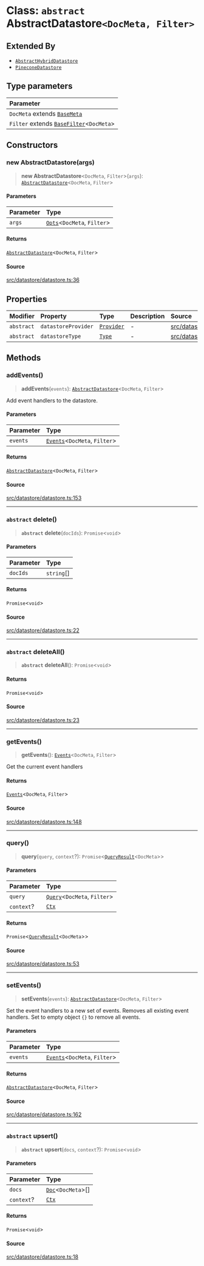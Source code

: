 # Class: `abstract` AbstractDatastore`<DocMeta, Filter>`

## Extended By

- [`AbstractHybridDatastore`](AbstractHybridDatastore.md)
- [`PineconeDatastore`](PineconeDatastore.md)

## Type parameters

| Parameter |
| :------ |
| `DocMeta` extends [`BaseMeta`](../namespaces/Datastore/type-aliases/BaseMeta.md) |
| `Filter` extends [`BaseFilter`](../namespaces/Datastore/type-aliases/BaseFilter.md)\<`DocMeta`\> |

## Constructors

### new AbstractDatastore(args)

> **new AbstractDatastore**\<`DocMeta`, `Filter`\>(`args`): [`AbstractDatastore`](AbstractDatastore.md)\<`DocMeta`, `Filter`\>

#### Parameters

| Parameter | Type |
| :------ | :------ |
| `args` | [`Opts`](../namespaces/Datastore/interfaces/Opts.md)\<`DocMeta`, `Filter`\> |

#### Returns

[`AbstractDatastore`](AbstractDatastore.md)\<`DocMeta`, `Filter`\>

#### Source

[src/datastore/datastore.ts:36](https://github.com/colelawrence/dexter/blob/6b94c49/src/datastore/datastore.ts#L36)

## Properties

| Modifier | Property | Type | Description | Source |
| :------ | :------ | :------ | :------ | :------ |
| `abstract` | `datastoreProvider` | [`Provider`](../namespaces/Datastore/type-aliases/Provider.md) | - | [src/datastore/datastore.ts:26](https://github.com/colelawrence/dexter/blob/6b94c49/src/datastore/datastore.ts#L26) |
| `abstract` | `datastoreType` | [`Type`](../namespaces/Datastore/type-aliases/Type.md) | - | [src/datastore/datastore.ts:25](https://github.com/colelawrence/dexter/blob/6b94c49/src/datastore/datastore.ts#L25) |

## Methods

### addEvents()

> **addEvents**(`events`): [`AbstractDatastore`](AbstractDatastore.md)\<`DocMeta`, `Filter`\>

Add event handlers to the datastore.

#### Parameters

| Parameter | Type |
| :------ | :------ |
| `events` | [`Events`](../namespaces/Datastore/interfaces/Events.md)\<`DocMeta`, `Filter`\> |

#### Returns

[`AbstractDatastore`](AbstractDatastore.md)\<`DocMeta`, `Filter`\>

#### Source

[src/datastore/datastore.ts:153](https://github.com/colelawrence/dexter/blob/6b94c49/src/datastore/datastore.ts#L153)

***

### `abstract` delete()

> **`abstract`** **delete**(`docIds`): `Promise`\<`void`\>

#### Parameters

| Parameter | Type |
| :------ | :------ |
| `docIds` | `string`[] |

#### Returns

`Promise`\<`void`\>

#### Source

[src/datastore/datastore.ts:22](https://github.com/colelawrence/dexter/blob/6b94c49/src/datastore/datastore.ts#L22)

***

### `abstract` deleteAll()

> **`abstract`** **deleteAll**(): `Promise`\<`void`\>

#### Returns

`Promise`\<`void`\>

#### Source

[src/datastore/datastore.ts:23](https://github.com/colelawrence/dexter/blob/6b94c49/src/datastore/datastore.ts#L23)

***

### getEvents()

> **getEvents**(): [`Events`](../namespaces/Datastore/interfaces/Events.md)\<`DocMeta`, `Filter`\>

Get the current event handlers

#### Returns

[`Events`](../namespaces/Datastore/interfaces/Events.md)\<`DocMeta`, `Filter`\>

#### Source

[src/datastore/datastore.ts:148](https://github.com/colelawrence/dexter/blob/6b94c49/src/datastore/datastore.ts#L148)

***

### query()

> **query**(`query`, `context`?): `Promise`\<[`QueryResult`](../namespaces/Datastore/interfaces/QueryResult.md)\<`DocMeta`\>\>

#### Parameters

| Parameter | Type |
| :------ | :------ |
| `query` | [`Query`](../namespaces/Datastore/interfaces/Query.md)\<`DocMeta`, `Filter`\> |
| `context`? | [`Ctx`](../namespaces/Datastore/type-aliases/Ctx.md) |

#### Returns

`Promise`\<[`QueryResult`](../namespaces/Datastore/interfaces/QueryResult.md)\<`DocMeta`\>\>

#### Source

[src/datastore/datastore.ts:53](https://github.com/colelawrence/dexter/blob/6b94c49/src/datastore/datastore.ts#L53)

***

### setEvents()

> **setEvents**(`events`): [`AbstractDatastore`](AbstractDatastore.md)\<`DocMeta`, `Filter`\>

Set the event handlers to a new set of events. Removes all existing event handlers.
Set to empty object `{}` to remove all events.

#### Parameters

| Parameter | Type |
| :------ | :------ |
| `events` | [`Events`](../namespaces/Datastore/interfaces/Events.md)\<`DocMeta`, `Filter`\> |

#### Returns

[`AbstractDatastore`](AbstractDatastore.md)\<`DocMeta`, `Filter`\>

#### Source

[src/datastore/datastore.ts:162](https://github.com/colelawrence/dexter/blob/6b94c49/src/datastore/datastore.ts#L162)

***

### `abstract` upsert()

> **`abstract`** **upsert**(`docs`, `context`?): `Promise`\<`void`\>

#### Parameters

| Parameter | Type |
| :------ | :------ |
| `docs` | [`Doc`](../namespaces/Datastore/interfaces/Doc.md)\<`DocMeta`\>[] |
| `context`? | [`Ctx`](../namespaces/Datastore/type-aliases/Ctx.md) |

#### Returns

`Promise`\<`void`\>

#### Source

[src/datastore/datastore.ts:18](https://github.com/colelawrence/dexter/blob/6b94c49/src/datastore/datastore.ts#L18)
